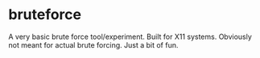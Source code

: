 # bruteforce
A very basic brute force tool/experiment. Built for X11 systems.
Obviously not meant for actual brute forcing. Just a bit of fun.
